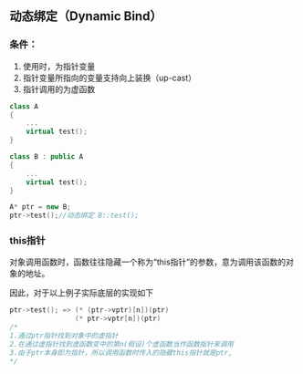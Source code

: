 ## 动态绑定（Dynamic Bind）
### 条件：
1. 使用时，为指针变量
2. 指针变量所指向的变量支持向上装换（up-cast）
3. 指针调用的为虚函数

```C++
class A
{
    ...
    virtual test();
}

class B : public A
{
    ...
    virtual test();
}

A* ptr = new B;
ptr->test();//动态绑定 B::test();
```

### this指针
对象调用函数时，函数往往隐藏一个称为“this指针”的参数，意为调用该函数的对象的地址。

因此，对于以上例子实际底层的实现如下
```C++
ptr->test(); => (* (ptr->vptr)[n])(ptr)
                (* ptr->vptr[n])(ptr)
/*
1.通过ptr指针找到对象中的虚指针
2.在通过虚指针找到虚函数变中的第n(假设)个虚函数当作函数指针来调用
3.由于ptr本身即为指针，所以调用函数时传入的隐藏this指针就是ptr,
*/
```